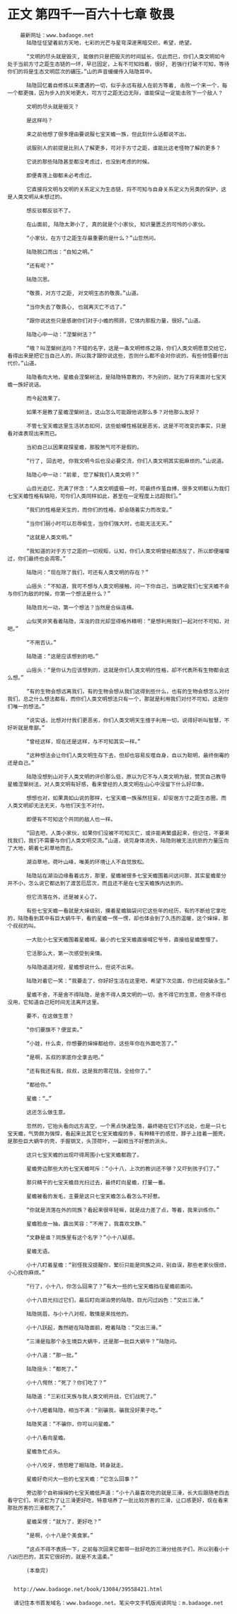# 正文 第四千一百六十七章 敬畏
        最新网址：www.badaoge.net
          陆隐怔怔望着前方天地，七彩的光芒与星穹深邃黑暗交织，希望，绝望。
      
          “文明的尽头就是毁灭, 能做的只是把毁灭的时间延长，仅此而已，你们人类文明如今处于当前方寸之距生态链的一环，早已固定，上有不可知挡着，很好, 若强行打破不可知，等待你们的将是生态文明层次的碾压。”山的声音缓缓传入陆隐耳中。
      
          陆隐回忆着自修炼以来遭遇的一切，似乎永远有敌人在前方等着, 击败一个来一个，每一个都更强，因为步入的天地更大，可方寸之距无边无际，谁能保证一定能击败下一个敌人？
      
          文明的尽头就是毁灭？
      
          是这样吗？
      
          来之前他想了很多理由要说服七宝天蟾一族，但此刻什么话都说不出。
      
          说服别人的前提是比别人了解更多，可对于方寸之距，谁能比这老怪物了解的更多？
      
          它说的那些陆隐甚至都没考虑过，也没到考虑的时候。
      
          即便青莲上御都未必考虑过。
      
          它直接将文明与文明的关系定义为生态链，将不可知与自身关系定义为另类的保护，这是人类文明从未想过的。
      
          想反驳都反驳不了。
      
          在山面前, 陆隐太渺小了, 真的就是个小家伙, 知识量匮乏的可怜的小家伙。
      
          “小家伙，在方寸之距生存最重要的是什么？”山忽然问。
      
          陆隐脱口而出：“自知之明。”
      
          “还有呢？”
      
          陆隐沉思。
      
          “敬畏，对方寸之距, 对文明生态的敬畏。”山道。
      
          “当你失去了敬畏心, 也就离灭亡不远了。”
      
          “跟你说这些只是感谢你们对于小蟾的照顾，它体内那股力量，很好。”山道。
      
          陆隐心中一动：“涅槃树法？”
      
          “哦？叫涅槃树法吗？不错的名字，这是一条文明修炼之路，你们人类文明愿意交给它，看得出来是把它当自己人的，所以我才跟你说这些，否则什么都不会对你说的，有些领悟要付出代价。”山道。
      
          陆隐看向大地，星蟾会涅槃树法，是陆隐特意教的，不为别的，就为了将来面对七宝天蟾一族好说话。
      
          而今起效果了。
      
          如果不是教了星蟾涅槃树法，这山怎么可能跟他说那么多？对他那么友好？
      
          不管七宝天蟾这里生活状态如何，这些蛤蟆性格就是恶劣，这是不可改变的事实，只是看对谁表现出来而已。
      
          当初自己以因果窥探星蟾，那股煞气可不是假的。
      
          “行了, 回去吧, 你我文明今后也没必要交流，你们人类文明其实挺麻烦的。”山说道。
      
          陆隐心中一动：“前辈, 您了解我们人类文明？”
      
          山目光追忆，充满了怀念：“人类文明盛极一时，可最终作茧自缚，很多文明都认为我们七宝天蟾性格有缺陷，可你们人类同样如此，甚至在一定程度上远超我们。”
      
          “我们的性格是天生的，而你们的性格，却会随着实力而改变。”
      
          “当你们弱小时可以忍辱偷生，当你们强大时，也能无法无天。”
      
          “这就是人类文明。”
      
          “我知道的对于方寸之距的一切规矩，认知，你们人类文明曾经都违反了，所以即便璀璨过，你们最终也会凋零。”
      
          陆隐问：“现在除了我们，可还有人类文明的存在？”
      
          山摇头：“不知道，我可不想与人类文明接触，问一下你自己，当确定我们七宝天蟾不会与你们为敌的时候，你第一个想法是什么？”
      
          陆隐目光一动，第一个想法？当然是合纵连横。
      
          山似笑非笑看着陆隐，浑浊的目光却显得格外精明：“是想利用我们一起对付不可知，对吧。”
      
          “不用否认。”
      
          陆隐道：“这是应该想到的吧。”
      
          山摇头：“是你认为应该想到的，这就是你们人类文明的性格，却不代表所有生物都会这么想。”
      
          “有的生物会想远离我们，有的生物会想从我们这得到些什么，也有的生物会想怎么对付我们，总之什么想法都有，而你们人类文明想法只有一个，那就是利用我们对付不可知，这是你们唯一的想法。”
      
          “说实话，比想对付我们更恶劣，你们人类文明天生擅于利用一切，说得好听叫智慧，不好听就是卑鄙。”
      
          “曾经这样，现在还是这样，与不可知其实一样。”
      
          “这种想法会让你们人类文明生存下去，但却也容易反噬自身，自以为聪明，最终倒霉的还是自己。”
      
          陆隐没想到山对于人类文明的评价那么低，原以为它不与人类文明为敌，赞赏自己教导星蟾涅槃树法，对人类文明有好感，看来曾经的人类文明在山心中没留下什么好印象。
      
          想想也对，如果真如山说的那样，七宝天蟾一族虽然狂妄，却安居方寸之距生态圈，而人类文明却无法无天，与他们天生不对付。
      
          即便有不可知这个共同的敌人也一样。
      
          “回去吧，人类小家伙，如果你们没被不可知灭亡，或许能再繁盛起来，但记住，不要来找我们，我们不需要与你们人类文明交流。”山道，说完身体消失，陆隐则被无法抗拒的力量压向了大地，朝着七彩草地而去。
      
          湖泊草地，荷叶山峰，唯美的环境让人不自觉放松。
      
          陆隐站在湖泊边缘看着远方，那里，星蟾被很多七宝天蟾围着问这问那，其实星蟾辈分并不小，怎么说它都达到了渡苦厄层次，而且还不是在七宝天蟾族内达到的。
      
          但它流落在外，还是被关心了。
      
          有些七宝天蟾一看就是大婶级别，摸着星蟾脑袋问它这些年的经历，有的不断给它拿吃的，陆隐看到其中有巨大蜗牛干，看的星蟾一愣一愣，却也体会到了久违的温暖，这个婶婶，那个叔叔的叫。
      
          一大批小七宝天蟾围着星蟾喊，最小的七宝天蟾直接喊它爷爷，直接给星蟾整懵了。
      
          它活那么大，第一次感受到亲情。
      
          与陆隐遥遥对视，星蟾想说什么，但说不出来。
      
          陆隐对着它一笑：“我要走了，你好好生活在这里吧，希望下次见面，你已经突破永生。”
      
          星蟾不舍，不是舍不得陆隐，是舍不得人类文明的一切，舍不得它的生意，但舍不得也没用，它知道自己短时间无法离开这里。
      
          要不，在这做生意？
      
          “你们要旗不？便宜卖。”
      
          “小娃，什么卖，你想要的婶婶都给你，这些年你在外面吃苦了。”
      
          “是啊，五叔的家底你全拿去吧。”
      
          “还有我还有我，叔叔，这是我的零花钱，全给你了。”
      
          “都给你。”
      
          星蟾：“…”
      
          这还怎么做生意。
      
          忽然的，它抬头看向远方高空，一个黑点快速坠落，最终砸在它们不远处，也是一只七宝天蟾，气势颇为强悍，看起来比其它七宝天蟾瘦的多，有种精干的感觉，脖子上挂着一圈壳，是那些巨大蜗牛的壳，手握钢叉，头顶荷叶，一副相当不好惹的派头。
      
          这只七宝天蟾的出现吓得周围小七宝天蟾都跑了。
      
          星蟾旁边那些大的七宝天蟾呵斥：“小十八，上次的教训还不够？又吓到孩子们了。”
      
          那只精干的七宝天蟾目光扫过去，最终盯向星蟾，打量一番。
      
          星蟾被看的发毛，主要是这只七宝天蟾怎么看怎么不好惹。
      
          “你就是流落在外的同族？看起来很年轻嘛，就是战力差了点，等着，我来训练你。”
      
          星蟾脸皮一抽，露出笑容：“不用了，我喜欢文静。”
      
          “文静是谁？同族里有这个名字？”小十八疑惑。
      
          星蟾无语。
      
          小十八盯着星蟾：“别怪我没提醒你，繁衍只能是同族之间，别自误，那些老家伙很烦，小心找你麻烦。”
      
          “行了，小十八，你怎么回来了？”有大一些的七宝天蟾挡在星蟾前面问。
      
          小十八目光扫过它们，最后盯向湖泊旁的陆隐，目光闪过凶色：“交出三滑。”
      
          陆隐挑眉，与小十八对视，敢情是来找他的。
      
          小十八跃起，轰然砸在陆隐面前，瞪着陆隐：“交出三滑。”
      
          “三滑是指那个永生境巨大蜗牛，还是那一批巨大蜗牛？”陆隐问。
      
          小十八道：“那一批。”
      
          陆隐摇头：“都死了。”
      
          小十八愕然：“死了？你们吃了？”
      
          陆隐道：“三彩扛天族与我人类文明开战，它们战死了。”
      
          小十八瞪着陆隐，相当不满：“别骗我，骗我没好果子吃。”
      
          陆隐笑道：“不骗你，你可以问星蟾。”
      
          小十八看向星蟾。
      
          星蟾急忙点头。
      
          小十八咬牙，愤怒瞪了眼陆隐，转身就走。
      
          星蟾好奇问大一些的七宝天蟾：“它怎么回事？”
      
          旁边那个自称婶婶的七宝天蟾低声道：“小十八最喜欢吃的就是三滑，长大后跟随老四去看守它们，听说它为了让三滑更好吃，特意培养了一批比较厉害的三滑，让口感更好，现在看来那批厉害的三滑都死了。”
      
          星蟾呆愣：“就为了，更好吃？”
      
          “是啊，小十八是个美食家。”
      
          “这点不得不表扬一下，之前每次回来它都带一批好吃的三滑分给孩子们，所以别看小十八凶巴巴的，其实它很好的，就是不太温柔。”
      
          (本章完)
      
      
      http://www.badaoge.net/book/13084/39558421.html
      
      请记住本书首发域名：www.badaoge.net。笔尖中文手机版阅读网址：m.badaoge.net